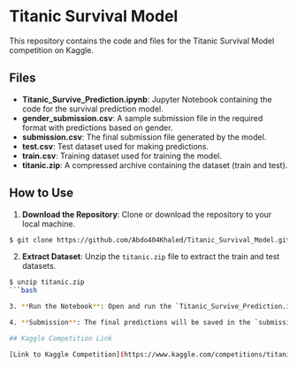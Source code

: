 # Titanic Survival Model

This repository contains the code and files for the Titanic Survival Model competition on Kaggle.

## Files

- **Titanic_Survive_Prediction.ipynb**: Jupyter Notebook containing the code for the survival prediction model.
- **gender_submission.csv**: A sample submission file in the required format with predictions based on gender.
- **submission.csv**: The final submission file generated by the model.
- **test.csv**: Test dataset used for making predictions.
- **train.csv**: Training dataset used for training the model.
- **titanic.zip**: A compressed archive containing the dataset (train and test).

## How to Use

1. **Download the Repository**: Clone or download the repository to your local machine.

```bash
$ git clone https://github.com/Abdo404Khaled/Titanic_Survival_Model.git
```

2. **Extract Dataset**: Unzip the `titanic.zip` file to extract the train and test datasets.

```bash
$ unzip titanic.zip
```bash

3. **Run the Notebook**: Open and run the `Titanic_Survive_Prediction.ipynb` Jupyter Notebook to train the model and generate predictions.

4. **Submission**: The final predictions will be saved in the `submission.csv` file. You can submit this file on the Kaggle competition page.

## Kaggle Competition Link

[Link to Kaggle Competition](https://www.kaggle.com/competitions/titanic)
